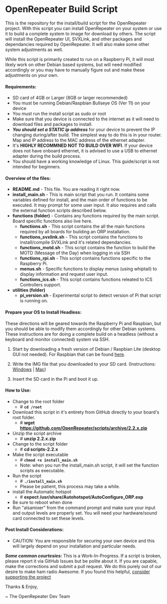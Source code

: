 OpenRepeater Build Script
=======
This is the repository for the install/build script for the OpenRepeater project. With this script you can install OpenRepeater on your system or use it to build a complete system to image for download by others. The script will install the OpenRepeater UI, SVXLink, and other packages and dependancies required by OpenRepeater. It will also make some other system adjustments as well.

While this script is primarily created to run on a Raspberry Pi, it will most likely work on other Debian based systems, but will need modified accordingly or you may have to manually figure out and make these adjustments on your own. 

#### Requirements: 
* SD card of 4GB or Larger (8GB or larger recommended)
* You must be running Debian/Raspbian Bullseye OS (Ver 11) on your device
* You must run the install script as sudo or root
* Make sure that you device is connected to the internet as it will need to download files and packages to install.
* ***You should set a STATIC ip address*** for your device to prevent the IP changing during/after build. The simplest way to do this is in your router. Map and IP address to the MAC address of the ethernet adapter. 
* It's **HIGHLY RECOMMNED NOT TO BUILD OVER WIFI**. If your device does not have onboard ethernet, it is advised to use a USB to ethernet adapter during the build process.
* You should have a working knowledge of Linux. This guide/script is not intended for beginners.

#### Overview of the files:
* **README.md** - This file. You are reading it right now.
* **install_main.sh** - This is main script that you run. It contains some variables defined for install, and the main order of functions to be executed. It may prompt for some user input. It also requires and calls the external function scripts described below.
* **functions (folder)** - Contains any functions required by the main script. Board specific functions also live here.
	* **functions.sh** - This script contains the all the main functions required by all boards for building an ORP installation.
	*  **functions_svxlink.sh** - This script contains the functions to install/compile SVXLink and it's related dependancies.
	*  **functions_motd.sh** - This script contains the function to build the MOTD (Message of the Day) when logging in via SSH
	* **functions_rpi.sh** - This script contains functions specific to the Raspberry Pi.
	* **menus.sh** - Specific functions to display menus (using whiptail) to display information and request user input.
	* **functions_ics.sh** - This script contains functions releated to ICS Controllers support.
* **utilities (folder)**
	* **pi_version.sh** - Experimental script to detect version of Pi that script is running on.

#### Prepare your OS to Install Headless:
These directions will be geared towards the Raspberry Pi and Raspbian, but you should be able to modify them accordingly for other Debian systems. These instructions are for doing a complete build on a headless (without a keyboard and monitor connected) system via SSH.

1. Start by downloading a fresh version of Debian / Raspbian Lite (desktop GUI not needed). For Raspbian that can be found [here](https://www.raspberrypi.org/downloads/raspbian/).

2. Write the IMG file that you downloaded to your SD card. (Instructions: [Windows](https://openrepeater.com/knowledgebase/topic/writing-img-file-on-windows) | [Mac](https://openrepeater.com/knowledgebase/topic/writing-img-file-on-a-mac))

4. Insert the SD card in the Pi and boot it up.


#### How to Use: 
* Change to the root folder
	* &#35; **`cd /root`**
* Download this script in it's entirety from GitHub directly to your board's root folder.
	* &#35; **wget https://github.com/OpenRepeater/scripts/archive/2.2.x.zip**
* Unzip the script archive
	* &#35; **unzip 2.2.x.zip**
* Change to the script folder
	* &#35; **cd scripts-2.2.x**
* Make the script executable
	* &#35; **`chmod +x install_main.sh`**
	* Note: when you run the install_main.sh script, it will set the function scripts as executable.
* Run the script
	* &#35; **`./install_main.sh`**
	* Please be patient, this process may take a while.
* install the Automatic hotspot
    * &#35; **expect /usr/share/Autohotspot/AutoConfigure_ORP.exp**
* Be sure to reboot when done
* Run "alsamixer" from the command prompt and make sure your input and output levels are properly set. You will need your hardware/sound card connected to set these levels.

#### Post Install Considerations:

* CAUTION: You are responsible for securing your own device and this will largely depend on your installation and particular needs. 

***Some common courtesies:*** This is a Work-In-Progress. If a script is broken, please report it via GitHub Issues but be polite about it. If you are capable, make the corrections and submit a pull request. We do this purely out of our desire to make ham radio Awesome. If you found this helpful, [consider supporting the project](https://openrepeater.com/donate)

Thanks & Enjoy,

~ The OpenRepeater Dev Team
